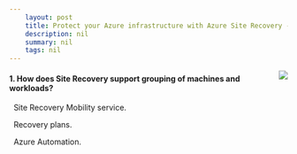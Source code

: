 ```yaml
---
    layout: post
    title: Protect your Azure infrastructure with Azure Site Recovery - Run a disaster recovery drill
    description: nil
    summary: nil
    tags: nil
---
```



 <a target="_blank" href="https://docs.microsoft.com/en-us/learn/modules/protect-infrastructure-with-site-recovery/5-run-disaster-recovery-drill/"><i class="fas fa-external-link-alt"></i> </a>
 <img align="right" src="https://docs.microsoft.com/en-us/learn/achievements/protect-infrastructure-with-azure-site-recovery.svg">
####  1. How does Site Recovery support grouping of machines and workloads?


<i class='far fa-square'></i> &nbsp;&nbsp;Site Recovery Mobility service.

<i class='fas fa-check-square' style='color: Dodgerblue;'></i> &nbsp;&nbsp;Recovery plans.

<i class='far fa-square'></i> &nbsp;&nbsp;Azure Automation.
<br />
<br />
<br />

